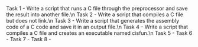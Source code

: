 Task 1 - Write a script that runs a C file through the preprocessor and save the result into another file.\n
Task 2 - Write a script that compiles a C file but does not link.\n
Task 3 - Write a script that generates the assembly code of a C code and save it in an output file.\n
Task 4 - Write a script that compiles a C file and creates an executable named cisfun.\n
Task 5 -
Task 6 -
Task 7 -
Task 8 -

